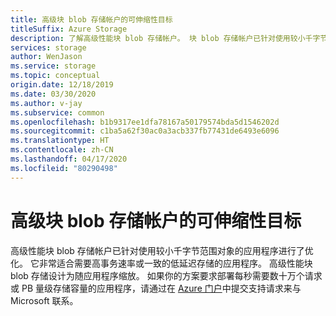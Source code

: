 ```yaml
---
title: 高级块 blob 存储帐户的可伸缩性目标
titleSuffix: Azure Storage
description: 了解高级性能块 blob 存储帐户。 块 blob 存储帐户已针对使用较小千字节范围对象的应用程序进行了优化。
services: storage
author: WenJason
ms.service: storage
ms.topic: conceptual
origin.date: 12/18/2019
ms.date: 03/30/2020
ms.author: v-jay
ms.subservice: common
ms.openlocfilehash: b1b9317ee1dfa78167a50179574bda5d1546202d
ms.sourcegitcommit: c1ba5a62f30ac0a3acb337fb77431de6493e6096
ms.translationtype: HT
ms.contentlocale: zh-CN
ms.lasthandoff: 04/17/2020
ms.locfileid: "80290498"
---
```

# <a name="scalability-targets-for-premium-block-blob-storage-accounts"></a>高级块 blob 存储帐户的可伸缩性目标

高级性能块 blob 存储帐户已针对使用较小千字节范围对象的应用程序进行了优化。 它非常适合需要高事务速率或一致的低延迟存储的应用程序。 高级性能块 blob 存储设计为随应用程序缩放。 如果你的方案要求部署每秒需要数十万个请求或 PB 量级存储容量的应用程序，请通过在 [Azure 门户](https://portal.azure.cn/#blade/Microsoft_Azure_Support/HelpAndSupportBlade/overview)中提交支持请求来与 Microsoft 联系。
